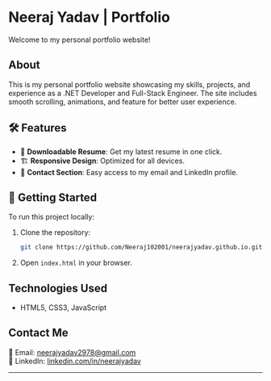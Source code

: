 # Neeraj Yadav | Portfolio

Welcome to my personal portfolio website! 

##  About
This is my personal portfolio website showcasing my skills, projects, and experience as a .NET Developer and Full-Stack Engineer. The site includes smooth scrolling, animations, and  feature for better user experience.

## 🛠 Features
- 📄 **Downloadable Resume**: Get my latest resume in one click.
- 🏗️ **Responsive Design**: Optimized for all devices.
- 📩 **Contact Section**: Easy access to my email and LinkedIn profile.
## 🚀 Getting Started
To run this project locally:
1. Clone the repository:
   ```bash
   git clone https://github.com/Neeraj102001/neerajyadav.github.io.git
   ```
2. Open `index.html` in your browser.

##  Technologies Used
- HTML5, CSS3, JavaScript


##  Contact Me
📧 Email: [neerajyadav2978@gmail.com](mailto:neerajyadav2978@gmail.com)  
🔗 LinkedIn: [linkedin.com/in/neerajyadav](https://linkedin.com/in/neerajyadav)

---

